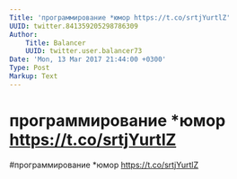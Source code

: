 ```yaml
---
Title: 'программирование *юмор https://t.co/srtjYurtlZ'
UUID: twitter.841359205298786309
Author:
    Title: Balancer
    UUID: twitter.user.balancer73
Date: 'Mon, 13 Mar 2017 21:44:00 +0300'
Type: Post
Markup: Text
---
```


# программирование *юмор https://t.co/srtjYurtlZ

#программирование *юмор https://t.co/srtjYurtlZ